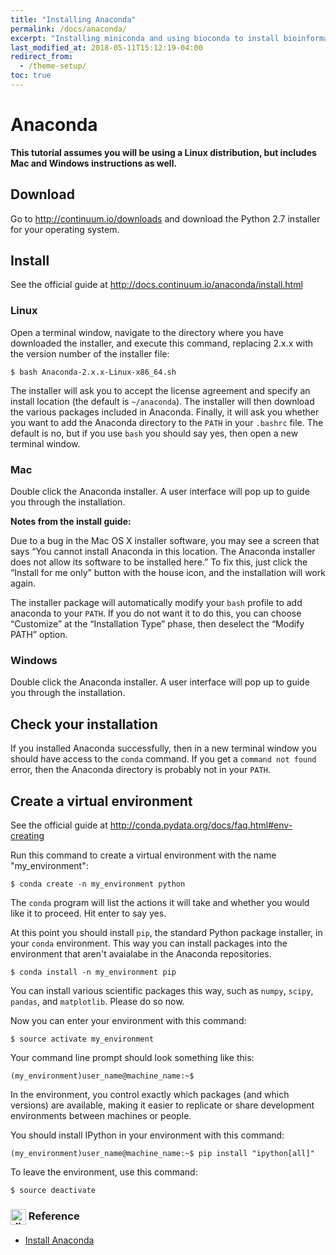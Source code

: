 ```yaml
---
title: "Installing Anaconda"
permalink: /docs/anaconda/
excerpt: "Installing miniconda and using bioconda to install bioinformatics tools."
last_modified_at: 2018-05-11T15:12:19-04:00
redirect_from:
  - /theme-setup/
toc: true
---
```

# Anaconda

**This tutorial assumes you will be using a Linux distribution, but includes Mac and Windows instructions as well.**

## Download

Go to http://continuum.io/downloads and download the Python 2.7 installer for your operating system.

## Install

See the official guide at http://docs.continuum.io/anaconda/install.html

### Linux

Open a terminal window, navigate to the directory where you have downloaded the installer, and execute this command, replacing 2.x.x with the version number of the installer file:

`$ bash Anaconda-2.x.x-Linux-x86_64.sh`

The installer will ask you to accept the license agreement and specify an install location (the default is `~/anaconda`). The installer will then download the various packages included in Anaconda. Finally, it will ask you whether you want to add the Anaconda directory to the `PATH` in your `.bashrc` file. The default is no, but if you use `bash` you should say yes, then open a new terminal window.

### Mac

Double click the Anaconda installer. A user interface will pop up to guide you through the installation.

**Notes from the install guide:**

Due to a bug in the Mac OS X installer software, you may see a screen that says “You cannot install Anaconda in this location. The Anaconda installer does not allow its software to be installed here.” To fix this, just click the “Install for me only” button with the house icon, and the installation will work again.

The installer package will automatically modify your `bash` profile to add anaconda to your `PATH`. If you do not want it to do this, you can choose “Customize” at the “Installation Type” phase, then deselect the “Modify PATH” option.

### Windows

Double click the Anaconda installer. A user interface will pop up to guide you through the installation.

## Check your installation

If you installed Anaconda successfully, then in a new terminal window you should have access to the `conda` command. If you get a `command not found` error, then the Anaconda directory is probably not in your `PATH`.

## Create a virtual environment

See the official guide at http://conda.pydata.org/docs/faq.html#env-creating

Run this command to create a virtual environment with the name "my_environment":

`$ conda create -n my_environment python`

The `conda` program will list the actions it will take and whether you would like it to proceed. Hit enter to say yes.

At this point you should install `pip`, the standard Python package installer, in your `conda` environment. This way you can install packages into the environment that aren't avaialabe in the Anaconda repositories.

`$ conda install -n my_environment pip`

You can install various scientific packages this way, such as `numpy`, `scipy`, `pandas`, and `matplotlib`. Please do so now.

Now you can enter your environment with this command:

`$ source activate my_environment`

Your command line prompt should look something like this:

`(my_environment)user_name@machine_name:~$`

In the environment, you control exactly which packages (and which versions) are available, making it easier to replicate or share development environments between machines or people.

You should install IPython in your environment with this command:

`(my_environment)user_name@machine_name:~$ pip install "ipython[all]"`

To leave the environment, use this command:

`$ source deactivate`

### <img title="diamond_shape_with_a_dot_inside" alt="diamond_shape_with_a_dot_inside" src="https://assets-cdn.github.com/images/icons/emoji/unicode/1f4a0.png" height="25" width="25" align="absmiddle"> Reference

- [Install Anaconda](https://github.com/vr2262/scientific-python-tutorial/blob/master/docs/anaconda-install.md)